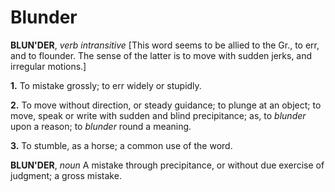 # Blunder

**BLUN'DER**, _verb intransitive_ \[This word seems to be allied to the Gr., to err, and to flounder. The sense of the latter is to move with sudden jerks, and irregular motions.\]

**1.** To mistake grossly; to err widely or stupidly.

**2.** To move without direction, or steady guidance; to plunge at an object; to move, speak or write with sudden and blind precipitance; as, to _blunder_ upon a reason; to _blunder_ round a meaning.

**3.** To stumble, as a horse; a common use of the word.

**BLUN'DER**, _noun_ A mistake through precipitance, or without due exercise of judgment; a gross mistake.